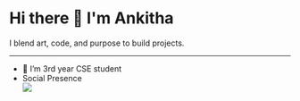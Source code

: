 
# Hi there 👋 I'm Ankitha

I blend art, code, and purpose to build projects.

---

                                           
- 🌱 I’m 3rd year CSE student 
- Social Presence
<br />  [<img src="https://img.shields.io/badge/LinkedIn-0077B5?style=for-the-badge&logo=linkedin&logoColor=white" />](https://www.linkedin.com/in/ankitha-s-b140b9298/) <br/> 
